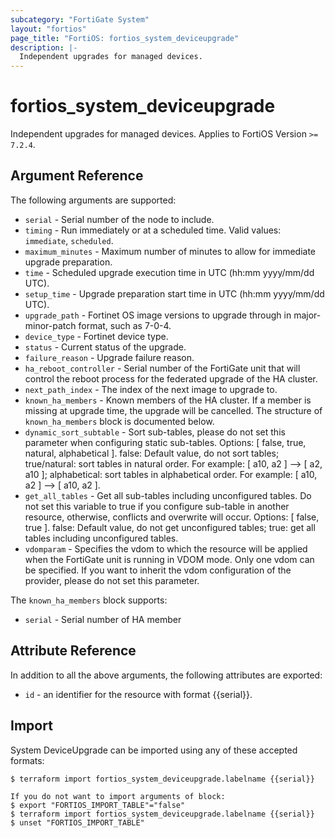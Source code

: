 ```yaml
---
subcategory: "FortiGate System"
layout: "fortios"
page_title: "FortiOS: fortios_system_deviceupgrade"
description: |-
  Independent upgrades for managed devices.
---
```


# fortios_system_deviceupgrade
Independent upgrades for managed devices. Applies to FortiOS Version `>= 7.2.4`.

## Argument Reference

The following arguments are supported:

* `serial` - Serial number of the node to include.
* `timing` - Run immediately or at a scheduled time. Valid values: `immediate`, `scheduled`.
* `maximum_minutes` - Maximum number of minutes to allow for immediate upgrade preparation.
* `time` - Scheduled upgrade execution time in UTC (hh:mm yyyy/mm/dd UTC).
* `setup_time` - Upgrade preparation start time in UTC (hh:mm yyyy/mm/dd UTC).
* `upgrade_path` - Fortinet OS image versions to upgrade through in major-minor-patch format, such as 7-0-4.
* `device_type` - Fortinet device type.
* `status` - Current status of the upgrade.
* `failure_reason` - Upgrade failure reason.
* `ha_reboot_controller` - Serial number of the FortiGate unit that will control the reboot process for the federated upgrade of the HA cluster.
* `next_path_index` - The index of the next image to upgrade to.
* `known_ha_members` - Known members of the HA cluster. If a member is missing at upgrade time, the upgrade will be cancelled. The structure of `known_ha_members` block is documented below.
* `dynamic_sort_subtable` - Sort sub-tables, please do not set this parameter when configuring static sub-tables. Options: [ false, true, natural, alphabetical ]. false: Default value, do not sort tables; true/natural: sort tables in natural order. For example: [ a10, a2 ] --> [ a2, a10 ]; alphabetical: sort tables in alphabetical order. For example: [ a10, a2 ] --> [ a10, a2 ].
* `get_all_tables` - Get all sub-tables including unconfigured tables. Do not set this variable to true if you configure sub-table in another resource, otherwise, conflicts and overwrite will occur. Options: [ false, true ]. false: Default value, do not get unconfigured tables; true: get all tables including unconfigured tables. 
* `vdomparam` - Specifies the vdom to which the resource will be applied when the FortiGate unit is running in VDOM mode. Only one vdom can be specified. If you want to inherit the vdom configuration of the provider, please do not set this parameter.

The `known_ha_members` block supports:

* `serial` - Serial number of HA member


## Attribute Reference

In addition to all the above arguments, the following attributes are exported:
* `id` - an identifier for the resource with format {{serial}}.

## Import

System DeviceUpgrade can be imported using any of these accepted formats:
```
$ terraform import fortios_system_deviceupgrade.labelname {{serial}}

If you do not want to import arguments of block:
$ export "FORTIOS_IMPORT_TABLE"="false"
$ terraform import fortios_system_deviceupgrade.labelname {{serial}}
$ unset "FORTIOS_IMPORT_TABLE"
```
